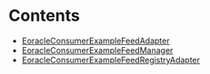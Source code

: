 

# Contents
- [EoracleConsumerExampleFeedAdapter](EoracleConsumerExampleFeedAdapter.sol/contract.EoracleConsumerExampleFeedAdapter.md)
- [EoracleConsumerExampleFeedManager](EoracleConsumerExampleFeedManager.sol/contract.EoracleConsumerExampleFeedManager.md)
- [EoracleConsumerExampleFeedRegistryAdapter](EoracleConsumerExampleFeedRegistryAdapter.sol/contract.EoracleConsumerExampleFeedRegistryAdapter.md)
